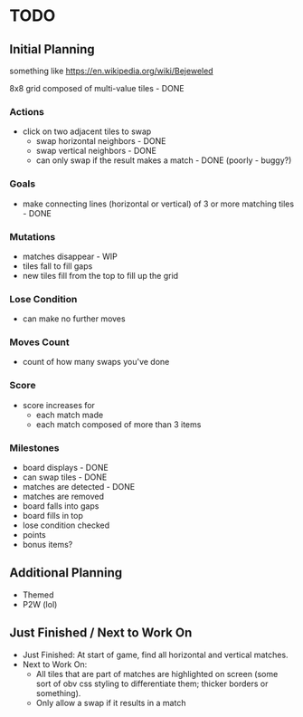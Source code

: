 # TODO

## Initial Planning

something like https://en.wikipedia.org/wiki/Bejeweled

8x8 grid composed of multi-value tiles - DONE

### Actions

* click on two adjacent tiles to swap
  * swap horizontal neighbors - DONE
  * swap vertical neighbors - DONE
  * can only swap if the result makes a match - DONE (poorly - buggy?)

### Goals

* make connecting lines (horizontal or vertical) of 3 or more matching tiles - DONE

### Mutations

* matches disappear - WIP
* tiles fall to fill gaps
* new tiles fill from the top to fill up the grid

### Lose Condition

* can make no further moves

### Moves Count

* count of how many swaps you've done

### Score

* score increases for
  * each match made
  * each match composed of more than 3 items

### Milestones

* board displays - DONE
* can swap tiles - DONE
* matches are detected - DONE
* matches are removed
* board falls into gaps
* board fills in top
* lose condition checked
* points
* bonus items?

## Additional Planning

* Themed
* P2W (lol)

## Just Finished / Next to Work On

* Just Finished: At start of game, find all horizontal and vertical matches.
* Next to Work On:
  * All tiles that are part of matches are highlighted on screen (some sort of obv css styling to differentiate them; thicker borders or something).
  * Only allow a swap if it results in a match

